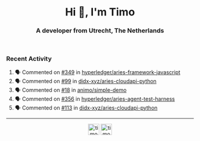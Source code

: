 <h1 align="center">Hi 👋, I'm Timo</h1>
<h3 align="center">A developer from Utrecht, The Netherlands</h3>
<br/>
<!-- https://github.com/rahuldkjain/github-profile-readme-generator --!>

<!--  <p align="left"><img src="https://github-readme-stats.vercel.app/api?username=timoglastra&show_icons=true&count_private=true&" alt="timoglastra" /></p> --!>

<!--
Github language stats
<p align="left"><img src="https://github-readme-stats.vercel.app/api/top-langs/?username=timoglastra&layout=compact" alt="timoglastra" /><p>
-->

<!-- Codestats language stats -->
<!-- <p align="left"><img src="https://codestats-readme.vercel.app/api/top-langs/?username=timoglastra&layout=compact&language_count=12" alt="timoglastra" /><p>    --!>
  
<h3>Recent Activity</h3>

<!--START_SECTION:activity-->
1. 🗣 Commented on [#349](https://github.com/hyperledger/aries-framework-javascript/issues/349) in [hyperledger/aries-framework-javascript](https://github.com/hyperledger/aries-framework-javascript)
2. 🗣 Commented on [#99](https://github.com/didx-xyz/aries-cloudapi-python/issues/99) in [didx-xyz/aries-cloudapi-python](https://github.com/didx-xyz/aries-cloudapi-python)
3. 🗣 Commented on [#18](https://github.com/animo/simple-demo/issues/18) in [animo/simple-demo](https://github.com/animo/simple-demo)
4. 🗣 Commented on [#356](https://github.com/hyperledger/aries-agent-test-harness/issues/356) in [hyperledger/aries-agent-test-harness](https://github.com/hyperledger/aries-agent-test-harness)
5. 🗣 Commented on [#113](https://github.com/didx-xyz/aries-cloudapi-python/issues/113) in [didx-xyz/aries-cloudapi-python](https://github.com/didx-xyz/aries-cloudapi-python)
<!--END_SECTION:activity-->

---

<p align="center">
<a href="https://twitter.com/timoglastra" target="blank"><img align="center" src="https://cdn.jsdelivr.net/npm/simple-icons@3.0.1/icons/twitter.svg" alt="timoglastra" height="30" width="30" /></a>
<a href="https://linkedin.com/in/timoglastra" target="blank"><img align="center" src="https://cdn.jsdelivr.net/npm/simple-icons@3.0.1/icons/linkedin.svg" alt="timoglastra" height="30" width="30" /></a>
</p>



